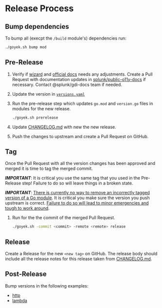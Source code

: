 # Release Process

## Bump dependencies

To bump all (execpt the `/build` module's) dependencies run:

```sh
./goyek.sh bump mod
```

## Pre-Release

1. Verify if [wizard](https://app.signalfx.com/#/integrations/go-tracing/description)
   and [official docs](https://docs.splunk.com/Observability/gdi/get-data-in/application/go/get-started.html)
   needs any adjustments.
   Create a Pull Request with documentation updates in
   [splunk/public-o11y-docs](https://github.com/splunk/public-o11y-docs/tree/main/gdi/get-data-in/application/go)
   if necessary.
   Contact @splunk/gdi-docs team if needed.

1. Update the version in [`versions.yaml`](versions.yaml)

1. Run the pre-release step which updates `go.mod` and `version.go` files
   in modules for the new release.

    ```sh
    ./goyek.sh prerelease
    ```

1. Update [CHANGELOG.md](CHANGELOG.md) with new the new release.

1. Push the changes to upstream and create a Pull Request on GitHub.

## Tag

Once the Pull Request with all the version changes has been approved
and merged it is time to tag the merged commit.

***IMPORTANT***: It is critical you use the same tag
that you used in the Pre-Release step!
Failure to do so will leave things in a broken state.

***IMPORTANT***:
[There is currently no way to remove an incorrectly tagged version of a Go module](https://github.com/golang/go/issues/34189).
It is critical you make sure the version you push upstream is correct.
[Failure to do so will lead to minor emergencies and tough to work around](https://github.com/open-telemetry/opentelemetry-go/issues/331).

1. Run for the the commit of the merged Pull Request.

    ```sh
    ./goyek.sh -commit <commit> -remote <remote> release
    ```

## Release

Create a Release for the new `<new tag>` on GitHub.
The release body should include all the release notes
for this release taken from [CHANGELOG.md](CHANGELOG.md).

## Post-Release

Bump versions in the following examples:

- [http](https://github.com/signalfx/tracing-examples/tree/main/opentelemetry-tracing/opentelemetry-go/http)
- [lambda](https://github.com/signalfx/tracing-examples/tree/main/opentelemetry-tracing/opentelemetry-lambda/go)
